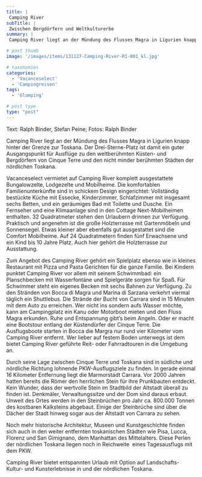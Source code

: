 ```yaml
---
title: |
 Camping River
subTitle: |
 Zwischen Bergdörfern und Weltkulturerbe
summary: |
 Camping River liegt an der Mündung des Flusses Magra in Ligurien knapp hinter der Grenze zur Toskana. Der drei Sterne Platz ist damit ein guter Ausgangspunkt für Ausflüge zu den weltberühmten Küsten- und Bergdörfern von Cinque Terre und den nicht minder berühmten Städten der nördlichen Toskana.

# post thumb
image: '/images/items/131127-Camping-River-R1-001_kl.jpg'

# taxonomies
categories: 
  - 'Vacanceselect'
  - 'Campingreisen'
tags:
  - 'Glamping'

# post type
type: "post"
---
```


Text: Ralph Binder, Stefan Peine; Fotos: Ralph Binder  

Camping River [](http://caravaningreisen.de/LinkClick.aspx?link=https%3a%2f%2fwww.vacanceselect.com%2fde%2fcamping%2fitalien%2fligurien%2fcamping-river%2f991&tabid=683&portalid=5&mid=1662)liegt an der Mündung des Flusses Magra in Ligurien knapp hinter der Grenze zur Toskana. Der Drei-Sterne-Platz ist damit ein guter Ausgangspunkt für Ausflüge zu den weltberühmten Küsten- und Bergdörfern von Cinque Terre und den nicht minder berühmten Städten der nördlichen Toskana.   

 Vacanceselect vermietet auf Camping River komplett ausgestattete Bungalowzelte, Lodgezelte und Mobilheime. Die komfortablen Familienunterkünfte sind in schickem Design eingerichtet: Vollständig bestückte Küche mit Essecke, Kinderzimmer, Schlafzimmer mit insgesamt sechs Betten, und ein geräumiges Bad mit Toilette und Dusche. Ein Fernseher und eine Klimaanlage sind in den Cottage Next-Mobilheimen enthalten. 32 Quadratmeter stehen den Urlaubern drinnen zur Verfügung. Praktisch und angenehm ist die große Holzterrasse mit Gartenmöbeln und Sonnensegel. Etwas kleiner aber ebenfalls gut ausgestattet sind die Comfort Mobilheime. Auf 24 Quadratmetern finden fünf Erwachsene und ein Kind bis 10 Jahre Platz. Auch hier gehört die Holzterrasse zur Ausstattung.  

 Zum Angebot des Camping River gehört ein Spielplatz ebenso wie in kleines Restaurant mit Pizza und Pasta Gerichten für die ganze Familie. Bei Kindern punktet Camping River vor allem mit seinem Schwimmbad: ein Planschbecken mit Wasserfontäne und Spielgeräte sorgen für Spaß. Für Schwimmer steht ein eigenes Becken mit sechs Bahnen zur Verfügung. Zu den Stränden von Bocca di Magra und Marina di Sarzana verkehrt viermal täglich ein Shuttlebus. Die Strände der Bucht von Carrara sind in 15 Minuten mit dem Auto zu erreichen. Wer nicht ins sondern aufs Wasser möchte, kann am Campingplatz ein Kanu oder Motorboot mieten und den Fluss Magra erkunden. Ruhe und Entspannung gibt’s beim Angeln. Oder er macht eine Bootstour entlang der Küstendürfer der Cinque Terre. Die Ausflugsboote starten in Bocca die Margra nur rund vier Kilometer vom Camping River entfernt. Wer lieber auf festem Boden unterwegs ist dem bietet Camping River geführte Reit- oder Fahrradtouren in die Umgebung an.   

 Durch seine Lage zwischen Cinque Terre und Toskana sind in südliche und nördliche Richtung lohnende PKW-Ausflugsziele zu finden. In gerade einmal 16 Kilometer Entfernung liegt die Marmorstadt Carrara. Vor 2000 Jahren hatten bereits die Römer den herrlichen Stein für ihre Prunkbauten entdeckt. Kein Wunder, dass der wertvolle Stein im Stadtbild der Altstadt überall zu finden ist. Denkmäler, Verwaltungssitze und der Dom sind daraus erbaut. Unweit des Ortes werden in den Steinbrüchen pro Jahr ca. 800.000 Tonnen des kostbaren Kalksteins abgebaut. Einige der Steinbrüche sind über die Dächer der Stadt hinweg sogar aus der Altstadt von Carrara zu sehen.  

 Noch mehr historische Architektur, Museen und Kunstgeschichte finden sich auch in den weiter entfernten toskanischen Städten wie Pisa, Lucca,&nbsp; Florenz und San Gimignano, dem Manhattan des Mittelalters. Diese Perlen der nördlichen Toskana liegen noch in Reichweite  eines Tagesausflugs mit dem PKW.   

 Camping River bietet entspannten Urlaub mit Option auf Landschafts- Kultur- und Kunsterlebnisse in und der nördlichen Toskana.
